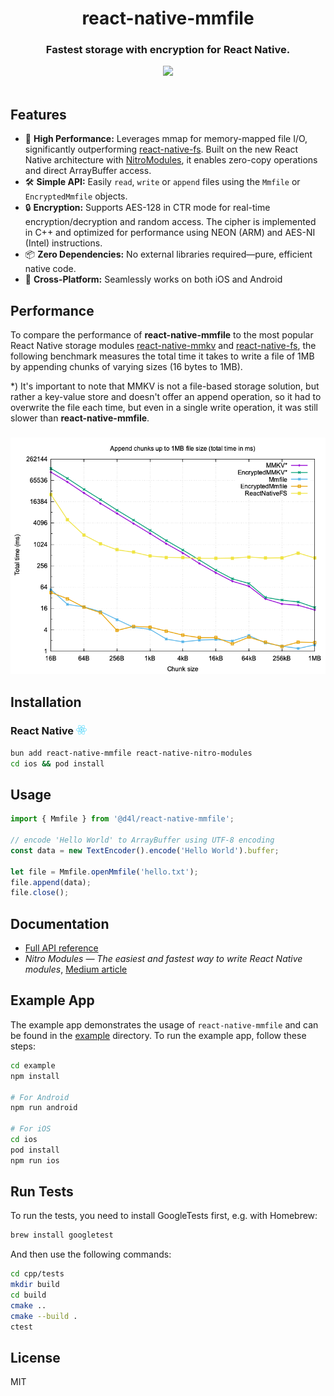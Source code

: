<div align="center">
  <h1 align="center">react-native-mmfile</h1>
  <h3 align="center">Fastest storage with encryption for React Native.</h3>
</div>

<div align="center">
  <a align="center" href="https://github.com/weese?tab=followers">
    <img src="https://img.shields.io/github/followers/weese?label=Follow%20%40weese&style=social" />
  </a>
  <br/>
</div>
<br/>

## Features

- 🚀 **High Performance:** Leverages mmap for memory-mapped file I/O, significantly outperforming [react-native-fs](https://github.com/itinance/react-native-fs).
Built on the new React Native architecture with [NitroModules](https://nitro.margelo.com), it enables zero-copy operations and direct ArrayBuffer access.
- 🛠️ **Simple API:** Easily `read`, `write` or `append` files using the `Mmfile` or `EncryptedMmfile` objects.
- 🔒 **Encryption:** Supports AES-128 in CTR mode for real-time encryption/decryption and random access. The cipher is implemented in C++ and optimized for performance using NEON (ARM) and AES-NI (Intel) instructions.
- 📦 **Zero Dependencies:** No external libraries required—pure, efficient native code.
- 📱 **Cross-Platform:** Seamlessly works on both iOS and Android

## Performance

To compare the performance of **react-native-mmfile** to the most popular React Native storage modules [react-native-mmkv](https://github.com/mrousavy/react-native-mmkv) and [react-native-fs](https://github.com/itinance/react-native-fs), the following benchmark measures the total time it takes to write a file of 1MB by appending chunks of varying sizes (16 bytes to 1MB).

*) It's important to note that MMKV is not a file-based storage solution, but rather a key-value store and doesn't offer an append operation, so it had to overwrite the file each time, but even in a single write operation, it was still slower than **react-native-mmfile**.

<h3>
  <a href="#"><img src="./docs/img/rtn_benchmark_results_ms.png" /></a>
</h3>

## Installation

<h3>
  React Native  <a href="#"><img src="./docs/img/react-native.png" height="15" /></a>
</h3>

```sh
bun add react-native-mmfile react-native-nitro-modules
cd ios && pod install
```

## Usage

```ts
import { Mmfile } from '@d4l/react-native-mmfile';

// encode 'Hello World' to ArrayBuffer using UTF-8 encoding
const data = new TextEncoder().encode('Hello World').buffer;

let file = Mmfile.openMmfile('hello.txt');
file.append(data);
file.close();
```

## Documentation

- [Full API reference](docs/API.md)
- *Nitro Modules — The easiest and fastest way to write React Native modules*, [Medium article](https://medium.com/@dave.weese/nitro-modules-1e0fbffcdda4)

## Example App

The example app demonstrates the usage of `react-native-mmfile` and can be found in the [example](example) directory. To run the example app, follow these steps:

```bash
cd example
npm install

# For Android
npm run android 

# For iOS
cd ios
pod install
npm run ios     
```

## Run Tests

To run the tests, you need to install GoogleTests first, e.g. with Homebrew:

```bash
brew install googletest
```

And then use the following commands:

```bash
cd cpp/tests
mkdir build
cd build
cmake ..
cmake --build .
ctest
```

## License

MIT
